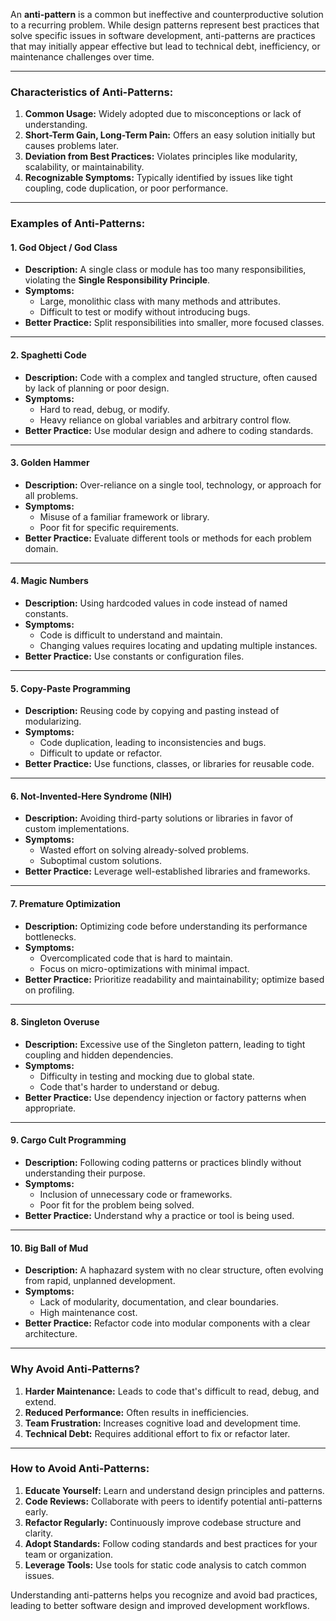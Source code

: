 An **anti-pattern** is a common but ineffective and counterproductive solution to a recurring problem. While design patterns represent best practices that solve specific issues in software development, anti-patterns are practices that may initially appear effective but lead to technical debt, inefficiency, or maintenance challenges over time.

---

### Characteristics of Anti-Patterns:
1. **Common Usage:** Widely adopted due to misconceptions or lack of understanding.
2. **Short-Term Gain, Long-Term Pain:** Offers an easy solution initially but causes problems later.
3. **Deviation from Best Practices:** Violates principles like modularity, scalability, or maintainability.
4. **Recognizable Symptoms:** Typically identified by issues like tight coupling, code duplication, or poor performance.

---

### Examples of Anti-Patterns:

#### 1. **God Object / God Class**
   - **Description:** A single class or module has too many responsibilities, violating the **Single Responsibility Principle**.
   - **Symptoms:**
     - Large, monolithic class with many methods and attributes.
     - Difficult to test or modify without introducing bugs.
   - **Better Practice:** Split responsibilities into smaller, more focused classes.

---

#### 2. **Spaghetti Code**
   - **Description:** Code with a complex and tangled structure, often caused by lack of planning or poor design.
   - **Symptoms:**
     - Hard to read, debug, or modify.
     - Heavy reliance on global variables and arbitrary control flow.
   - **Better Practice:** Use modular design and adhere to coding standards.

---

#### 3. **Golden Hammer**
   - **Description:** Over-reliance on a single tool, technology, or approach for all problems.
   - **Symptoms:**
     - Misuse of a familiar framework or library.
     - Poor fit for specific requirements.
   - **Better Practice:** Evaluate different tools or methods for each problem domain.

---

#### 4. **Magic Numbers**
   - **Description:** Using hardcoded values in code instead of named constants.
   - **Symptoms:**
     - Code is difficult to understand and maintain.
     - Changing values requires locating and updating multiple instances.
   - **Better Practice:** Use constants or configuration files.

---

#### 5. **Copy-Paste Programming**
   - **Description:** Reusing code by copying and pasting instead of modularizing.
   - **Symptoms:**
     - Code duplication, leading to inconsistencies and bugs.
     - Difficult to update or refactor.
   - **Better Practice:** Use functions, classes, or libraries for reusable code.

---

#### 6. **Not-Invented-Here Syndrome (NIH)**
   - **Description:** Avoiding third-party solutions or libraries in favor of custom implementations.
   - **Symptoms:**
     - Wasted effort on solving already-solved problems.
     - Suboptimal custom solutions.
   - **Better Practice:** Leverage well-established libraries and frameworks.

---

#### 7. **Premature Optimization**
   - **Description:** Optimizing code before understanding its performance bottlenecks.
   - **Symptoms:**
     - Overcomplicated code that is hard to maintain.
     - Focus on micro-optimizations with minimal impact.
   - **Better Practice:** Prioritize readability and maintainability; optimize based on profiling.

---

#### 8. **Singleton Overuse**
   - **Description:** Excessive use of the Singleton pattern, leading to tight coupling and hidden dependencies.
   - **Symptoms:**
     - Difficulty in testing and mocking due to global state.
     - Code that's harder to understand or debug.
   - **Better Practice:** Use dependency injection or factory patterns when appropriate.

---

#### 9. **Cargo Cult Programming**
   - **Description:** Following coding patterns or practices blindly without understanding their purpose.
   - **Symptoms:**
     - Inclusion of unnecessary code or frameworks.
     - Poor fit for the problem being solved.
   - **Better Practice:** Understand why a practice or tool is being used.

---

#### 10. **Big Ball of Mud**
   - **Description:** A haphazard system with no clear structure, often evolving from rapid, unplanned development.
   - **Symptoms:**
     - Lack of modularity, documentation, and clear boundaries.
     - High maintenance cost.
   - **Better Practice:** Refactor code into modular components with a clear architecture.

---

### Why Avoid Anti-Patterns?
1. **Harder Maintenance:** Leads to code that's difficult to read, debug, and extend.
2. **Reduced Performance:** Often results in inefficiencies.
3. **Team Frustration:** Increases cognitive load and development time.
4. **Technical Debt:** Requires additional effort to fix or refactor later.

---

### How to Avoid Anti-Patterns:
1. **Educate Yourself:** Learn and understand design principles and patterns.
2. **Code Reviews:** Collaborate with peers to identify potential anti-patterns early.
3. **Refactor Regularly:** Continuously improve codebase structure and clarity.
4. **Adopt Standards:** Follow coding standards and best practices for your team or organization.
5. **Leverage Tools:** Use tools for static code analysis to catch common issues.

Understanding anti-patterns helps you recognize and avoid bad practices, leading to better software design and improved development workflows.